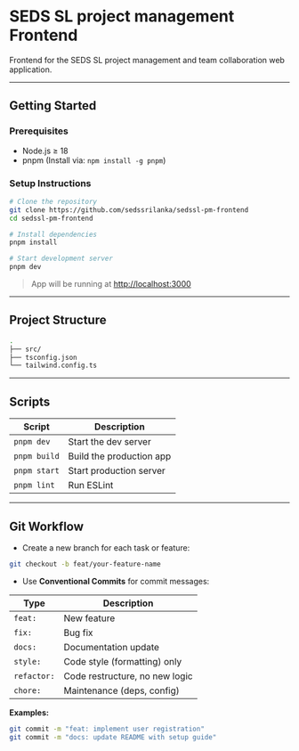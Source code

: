 # SEDS SL project management Frontend

Frontend for the SEDS SL project management and team collaboration web application.

---

## Getting Started

### Prerequisites

- Node.js ≥ 18
- pnpm (Install via: `npm install -g pnpm`)

### Setup Instructions

```bash
# Clone the repository
git clone https://github.com/sedssrilanka/sedssl-pm-frontend
cd sedssl-pm-frontend

# Install dependencies
pnpm install

# Start development server
pnpm dev
```

> App will be running at [http://localhost:3000](http://localhost:3000)

---

## Project Structure

```bash
.
├── src/
├── tsconfig.json
└── tailwind.config.ts
```

---

## Scripts

| Script       | Description              |
| ------------ | ------------------------ |
| `pnpm dev`   | Start the dev server     |
| `pnpm build` | Build the production app |
| `pnpm start` | Start production server  |
| `pnpm lint`  | Run ESLint               |

---

## Git Workflow

- Create a new branch for each task or feature:

```bash
git checkout -b feat/your-feature-name
```

- Use **Conventional Commits** for commit messages:

| Type        | Description                    |
| ----------- | ------------------------------ |
| `feat:`     | New feature                    |
| `fix:`      | Bug fix                        |
| `docs:`     | Documentation update           |
| `style:`    | Code style (formatting) only   |
| `refactor:` | Code restructure, no new logic |
| `chore:`    | Maintenance (deps, config)     |

**Examples:**

```bash
git commit -m "feat: implement user registration"
git commit -m "docs: update README with setup guide"
```
